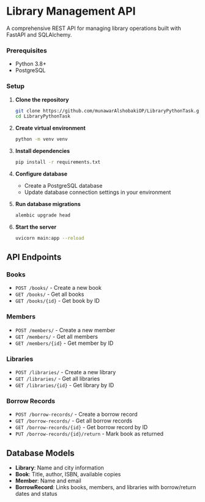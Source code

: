 # Library Management API

A comprehensive REST API for managing library operations built with FastAPI and SQLAlchemy.


### Prerequisites

- Python 3.8+
- PostgreSQL

### Setup

1. **Clone the repository**
   ```bash
   git clone https://github.com/munawarAlshobakiOP/LibraryPythonTask.git
   cd LibraryPythonTask
   ```

2. **Create virtual environment**
   ```bash
   python -m venv venv
   ```

3. **Install dependencies**
   ```bash
   pip install -r requirements.txt
   ```

4. **Configure database**
   - Create a PostgreSQL database
   - Update database connection settings in your environment

5. **Run database migrations**
   ```bash
   alembic upgrade head
   ```

6. **Start the server**
   ```bash
   uvicorn main:app --reload
   ```



## API Endpoints

### Books
- `POST /books/` - Create a new book
- `GET /books/` - Get all books
- `GET /books/{id}` - Get book by ID

### Members
- `POST /members/` - Create a new member
- `GET /members/` - Get all members
- `GET /members/{id}` - Get member by ID

### Libraries
- `POST /libraries/` - Create a new library
- `GET /libraries/` - Get all libraries
- `GET /libraries/{id}` - Get library by ID

### Borrow Records
- `POST /borrow-records/` - Create a borrow record
- `GET /borrow-records/` - Get all borrow records
- `GET /borrow-records/{id}` - Get borrow record by ID
- `PUT /borrow-records/{id}/return` - Mark book as returned

## Database Models

- **Library**: Name and city information
- **Book**: Title, author, ISBN, available copies
- **Member**: Name and email
- **BorrowRecord**: Links books, members, and libraries with borrow/return dates and status
